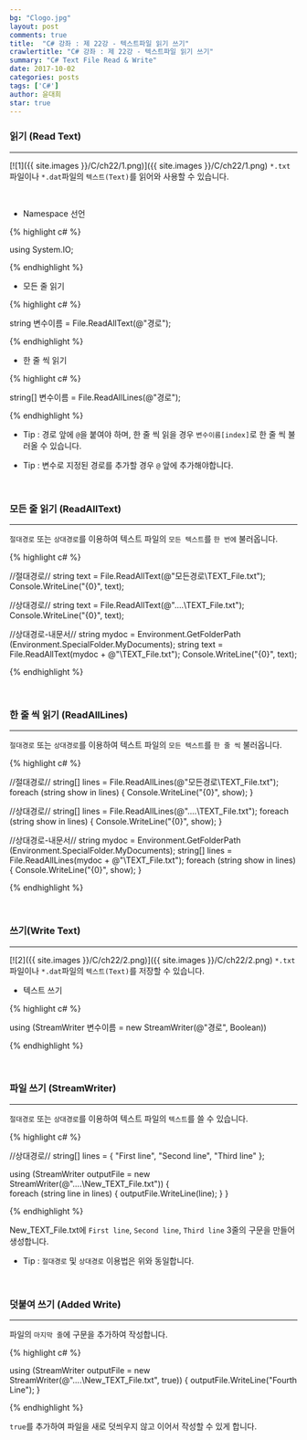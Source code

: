 ```yaml
---
bg: "Clogo.jpg"
layout: post
comments: true
title:  "C# 강좌 : 제 22강 - 텍스트파일 읽기 쓰기"
crawlertitle: "C# 강좌 : 제 22강 - 텍스트파일 읽기 쓰기"
summary: "C# Text File Read & Write"
date: 2017-10-02
categories: posts
tags: ['C#']
author: 윤대희
star: true
---
```


### 읽기 (Read Text) ###
----------
[![1]({{ site.images }}/C/ch22/1.png)]({{ site.images }}/C/ch22/1.png)
`*.txt`파일이나 `*.dat`파일의 `텍스트(Text)`를 읽어와 사용할 수 있습니다. 

<br>

* Namespace 선언

{% highlight c# %}

using System.IO;

{% endhighlight %}  

* 모든 줄 읽기

{% highlight c# %}

string 변수이름 = File.ReadAllText(@"경로");

{% endhighlight %}  

* 한 줄 씩 읽기

{% highlight c# %}

string[] 변수이름 = File.ReadAllLines(@"경로");

{% endhighlight %}  

* Tip : 경로 앞에 `@`을 붙여야 하며, 한 줄 씩 읽을 경우 `변수이름[index]`로 한 줄 씩 불러올 수 있습니다.

* Tip : 변수로 지정된 경로를 추가할 경우 `@` 앞에 추가해야합니다.

<br> 

### 모든 줄 읽기 (ReadAllText) ###
----------
`절대경로` 또는 `상대경로`를 이용하여 텍스트 파일의 `모든 텍스트`를 `한 번에` 불러옵니다.

{% highlight c# %}

//절대경로//
string text = File.ReadAllText(@"모든경로\TEXT_File.txt");
Console.WriteLine("{0}", text);

//상대경로//
string text = File.ReadAllText(@"..\..\TEXT_File.txt");
Console.WriteLine("{0}", text);

//상대경로-내문서//
string mydoc = Environment.GetFolderPath (Environment.SpecialFolder.MyDocuments);
string text = File.ReadAllText(mydoc + @"\TEXT_File.txt");
Console.WriteLine("{0}", text);

{% endhighlight %}  

<br>

### 한 줄 씩 읽기 (ReadAllLines) ###
----------
`절대경로` 또는 `상대경로`를 이용하여 텍스트 파일의 `모든 텍스트`를 `한 줄 씩` 불러옵니다.

{% highlight c# %}

//절대경로//
string[] lines = File.ReadAllLines(@"모든경로\TEXT_File.txt");
foreach (string show in lines)
{ 
    Console.WriteLine("{0}", show);
}

//상대경로//
string[] lines = File.ReadAllLines(@"..\..\TEXT_File.txt");
foreach (string show in lines)
{ 
    Console.WriteLine("{0}", show);
}

//상대경로-내문서//
string mydoc = Environment.GetFolderPath (Environment.SpecialFolder.MyDocuments);
string[] lines = File.ReadAllLines(mydoc + @"\TEXT_File.txt");
foreach (string show in lines)
{ 
    Console.WriteLine("{0}", show);
}

{% endhighlight %}

<br>

### 쓰기(Write Text) ###
----------
[![2]({{ site.images }}/C/ch22/2.png)]({{ site.images }}/C/ch22/2.png)
`*.txt`파일이나 `*.dat`파일의 `텍스트(Text)`를 저장할 수 있습니다. 

* 텍스트 쓰기

{% highlight c# %}

using (StreamWriter 변수이름 = new StreamWriter(@"경로", Boolean))

{% endhighlight %}  

<br>

### 파일 쓰기 (StreamWriter) ###
----------
`절대경로` 또는 `상대경로`를 이용하여 텍스트 파일의 `텍스트`를 쓸 수 있습니다.

{% highlight c# %}

//상대경로//
string[] lines = { "First line", "Second line", "Third line" };

using (StreamWriter outputFile = new StreamWriter(@"..\..\New_TEXT_File.txt"))
{    
    foreach (string line in lines)
    {
        outputFile.WriteLine(line);
    }
}

{% endhighlight %}

New_TEXT_File.txt에 `First line`, `Second line`, `Third line` 3줄의 구문을 만들어 생성합니다.

* Tip : `절대경로` 및 `상대경로` 이용법은 위와 동일합니다.

<br>

### 덧붙여 쓰기 (Added Write) ###
----------
파일의 `마지막 줄`에 구문을 추가하여 작성합니다.

{% highlight c# %}

using (StreamWriter outputFile = new StreamWriter(@"..\..\New_TEXT_File.txt", true))
{
    outputFile.WriteLine("Fourth Line");
}

{% endhighlight %}

`true`를 추가하여 파일을 새로 덧씌우지 않고 이어서 작성할 수 있게 합니다.
